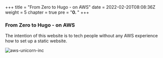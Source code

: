 +++
title = "From Zero to Hugo - on AWS"
date = 2022-02-20T08:08:36Z
weight = 5
chapter = true
pre = "<b>0. </b>"
+++

### From Zero to Hugo - on AWS

The intention of this website is to tech people without any AWS experience how to set up a static website.

![aws-unicorn-inc](/images/aws-unicorn.png)
